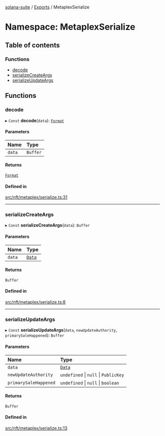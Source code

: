 [solana-suite](../README.md) / [Exports](../modules.md) / MetaplexSerialize

# Namespace: MetaplexSerialize

## Table of contents

### Functions

- [decode](MetaplexSerialize.md#decode)
- [serializeCreateArgs](MetaplexSerialize.md#serializecreateargs)
- [serializeUpdateArgs](MetaplexSerialize.md#serializeupdateargs)

## Functions

### decode

▸ `Const` **decode**(`data`): [`Format`](../interfaces/Metaplex.Format.md)

#### Parameters

| Name | Type |
| :------ | :------ |
| `data` | `Buffer` |

#### Returns

[`Format`](../interfaces/Metaplex.Format.md)

#### Defined in

[src/nft/metaplex/serialize.ts:31](https://github.com/fukaoi/solana-suite/blob/c40ba3d/src/nft/metaplex/serialize.ts#L31)

___

### serializeCreateArgs

▸ `Const` **serializeCreateArgs**(`data`): `Buffer`

#### Parameters

| Name | Type |
| :------ | :------ |
| `data` | [`Data`](../classes/MetaplexInstructure.Data.md) |

#### Returns

`Buffer`

#### Defined in

[src/nft/metaplex/serialize.ts:8](https://github.com/fukaoi/solana-suite/blob/c40ba3d/src/nft/metaplex/serialize.ts#L8)

___

### serializeUpdateArgs

▸ `Const` **serializeUpdateArgs**(`data`, `newUpdateAuthority`, `primarySaleHappened`): `Buffer`

#### Parameters

| Name | Type |
| :------ | :------ |
| `data` | [`Data`](../classes/MetaplexInstructure.Data.md) |
| `newUpdateAuthority` | `undefined` \| ``null`` \| `PublicKey` |
| `primarySaleHappened` | `undefined` \| ``null`` \| `boolean` |

#### Returns

`Buffer`

#### Defined in

[src/nft/metaplex/serialize.ts:13](https://github.com/fukaoi/solana-suite/blob/c40ba3d/src/nft/metaplex/serialize.ts#L13)
